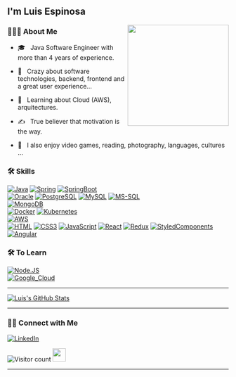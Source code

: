 ### <h2> I'm Luis Espinosa</h2>

<img align='right' src="https://media.giphy.com/media/M9gbBd9nbDrOTu1Mqx/giphy.gif" width="230">

<h3> 🧑🏻‍💻 About Me </h3>



- 🎓 &nbsp; Java Software Engineer with more than 4 years of experience.

- 🤯 &nbsp; Crazy about software technologies, backend, frontend and a great user experience...

- 🔎 &nbsp; Learning about Cloud (AWS), arquitectures.

- ✍️ &nbsp; True believer that motivation is the way.

- 🤪 &nbsp; I also enjoy video games, reading, photography, languages, cultures ...



<h3>🛠 Skills</h3>

[![Java](https://img.shields.io/badge/Java-FA7343?style=for-the-badge&logo=java&logoColor=white&labelColor=101010)]()
[![Spring](https://img.shields.io/badge/Spring-3DDC84?style=for-the-badge&logo=Spring&logoColor=green&labelColor=101010)]()
[![SpringBoot](https://img.shields.io/badge/SpringBoot-3DDC84?style=for-the-badge&logo=SpringBoot&logoColor=green&labelColor=101010)]()
</br>
[![Oracle](https://img.shields.io/badge/Oracle-FA7343?style=for-the-badge&logo=Oracle&logoColor=red&labelColor=101010)]()
[![PostgreSQL](https://img.shields.io/badge/PostgreSQL-007396?style=for-the-badge&logo=PostgreSQL&logoColor=blue&labelColor=101010)]()
[![MySQL](https://img.shields.io/badge/MySQL-F7DF1E?style=for-the-badge&logo=MySQL&logoColor=yellow&labelColor=101010)]()
[![MS-SQL](https://img.shields.io/badge/MicrosoftSQLServer-FA7343?style=for-the-badge&logo=MicrosoftSQLServer&logoColor=red&labelColor=101010)]()
</br>
[![MongoDB](https://img.shields.io/badge/MongoDB-47A248?style=for-the-badge&logo=mongodb&logoColor=green&labelColor=101010)]()
</br>
[![Docker](https://img.shields.io/badge/Docker-007396?style=for-the-badge&logo=Docker&logoColor=blue&labelColor=101010)]()
[![Kubernetes](https://img.shields.io/badge/Kubernetes-007396?style=for-the-badge&logo=Kubernetes&logoColor=blue&labelColor=101010)]()
</br>
[![AWS](https://img.shields.io/badge/AWS-232F3E?style=for-the-badge&logo=amazon-aws&logoColor=white&labelColor=101010)]()
</br>
[![HTML](https://img.shields.io/badge/HTML-FA7343?style=for-the-badge&logo=HTML5&logoColor=orange&labelColor=101010)]()
[![CSS3](https://img.shields.io/badge/CSS3-007396?style=for-the-badge&logo=CSS3&logoColor=blue&labelColor=101010)]()
[![JavaScript](https://img.shields.io/badge/JavaScript-F7DF1E?style=for-the-badge&logo=javascript&logoColor=yellow&labelColor=101010)]()
[![React](https://img.shields.io/badge/React-007396?style=for-the-badge&logo=React&logoColor=blue&labelColor=101010)]()
[![Redux](https://img.shields.io/badge/Redux-d2a8ff?style=for-the-badge&logo=Redux&logoColor=purple&labelColor=101010)]()
[![StyledComponents](https://img.shields.io/badge/StyledComponents-d2a8ff?style=for-the-badge&logo=styled-components&logoColor=purple&labelColor=101010)]()
[![Angular](https://img.shields.io/badge/Angular-FA7343?style=for-the-badge&logo=Angular&logoColor=red&labelColor=101010)]()
</br>


<h3>🛠 To Learn</h3>

[![Node.JS](https://img.shields.io/badge/Node.JS-339933?style=for-the-badge&logo=node.js&logoColor=white&labelColor=101010)]()
</br>
[![Google_Cloud](https://img.shields.io/badge/Google_Cloud-4285F4?style=for-the-badge&logo=googlecloud&logoColor=white&labelColor=101010)]()
</br>

<hr>

[![Luis's GitHub Stats](https://github-readme-stats.vercel.app/api?username=LuisEspinosa7&show_icons=true)](https://github.com/LuisEspinosa7)

<hr>

<h3> 🤝🏻 Connect with Me </h3>

<p align="center">

<a href="https://www.linkedin.com/in/luis-espinosa-llanos/"><img alt="LinkedIn" src="https://img.shields.io/badge/LinkedIn-Luis%20Espinosa-blue?style=flat-square&logo=linkedin"></a>

</p>

![Visitor count](https://visitor-badge.laobi.icu/badge?page_id=LuisEspinosa7.LuisEspinosa7)   <img src="https://media.giphy.com/media/dxn6fRlTIShoeBr69N/giphy.gif" width="30">

<hr>
